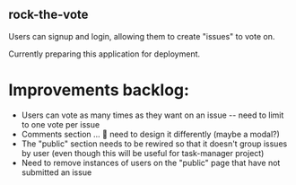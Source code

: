 ## rock-the-vote

Users can signup and login, allowing them to create "issues" to vote on.

Currently preparing this application for deployment.

# Improvements backlog: 
* Users can vote as many times as they want on an issue -- need to limit to one vote per issue
* Comments section ... 😬 need to design it differently (maybe a modal?)
* The "public" section needs to be rewired so that it doesn't group issues by user (even though this will be useful for task-manager project)
* Need to remove instances of users on the "public" page that have not submitted an issue
